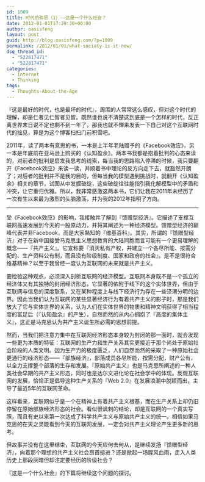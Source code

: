 ```yaml
---
id: 1009
title: 时代的弥思（1）——这是一个什么社会？
date: 2012-01-01T17:29:30+00:00
author: oasisfeng
layout: post
guid: http://blog.oasisfeng.com/?p=1009
permalink: /2012/01/01/what-sociaty-is-it-now/
dsq_thread_id:
  - "522817471"
  - "522817471"
categories:
  - Internet
  - Thinking
tags:
  - Thoughts-About-the-Age
---
```

『这是最好的时代，也是最坏的时代』，周围的人常常这么感叹，但对这个时代的理解，却是仁者见仁智者见智。既然谁也说不清楚这到底是一个怎样的时代，反正离世界末日说不定也剩不到一年了，那我也就不惮来发表一下自己对这个互联网时代的拙见，算是为这个博客扫扫门前积雪吧。

2011年，读了两本有意思的书，一本是上半年老陆赠予的《Facebook效应》，另一本是年底前在亚马逊上购买的《认知盈余》。两本书我都是抱着批判的心态来读的，对前者的批判是启发我思考的线索，每当我的思路陷入停滞的时候，我只要翻开《Facebook效应》来读一读，并顺着书中理论的反方向走下去，就豁然开朗了；对后者的批判并不是我的目的，但每当我的模型遇到挑战时，就翻开《认知盈余》相关的章节，试图从中发掘破绽，这些破绽往往能指引我化解模型中的矛盾和冲突，让它重归优雅。所以，我非常感激这两本书，它们让我在2011年末经历了一次有生以来最为激烈的头脑激荡，并为我的2012年指明了方向。

<!--more-->

* * *

受《Facebook效应》的影响，我接触并了解到『馈赠型经济』。它描述了支撑互联网高速发展到今天的一股原动力，并将其阐述为一种经济模型。馈赠型经济的巅峰代表并非Facebook，而是大家熟知的『维基百科』。其实，所谓的『馈赠型经济』对于在新中国接受马克思主义思想教育的大陆同胞而言可能有一个更易理解的概念——『共产主义』。它宣称要『消灭私有产权，并建立一个各尽所能、按需分配的、生产资料公有制，而且没有阶级制度、国家和政府的社会』。是不是很符合维基精神？以至于我曾经一度认为互联网的未来就是共产主义。

要检验这种观点，必须深入剖析互联网的经济模型。互联网本身既不是一个孤立的经济体又有其独特的封闭经济形态，它显著的依附于线下的这个实体世界，但由于互联网与信息的深度联系，又在某种程度上与线下经济行为存在一些泾渭分明的边界。因此当我们认为互联网的某些显著经济行为有着共产主义的影子时，那是我们放大了它与实体世界的关系，认为人们在实体世界的物质和精神文明获得了相当程度的富足后（『认知盈余』的产生），自然而然的从内心拥抱了『高度的集体主义』，这正是马克思认为共产主义诞生所必需的思想前提。

然而，当我们把注意力集中在互联网经济形态本身较为封闭的那一面时，就会发现一些更为本质的特征：互联网的生产力和生产关系其实更接近于那个尚处于原始社会阶段的人类文明。因为生产力的极度匮乏，人们自然而然的采取了一种原始社会更通行的经济形态——『部族经济』，部落成员各尽所能，按需分配，财产公有，以全力支撑整个部落的生存和发展。『原始共产主义』也是马克思所阐述的一种人类社会早期的共产主义形态，同时也是达尔文进化论在社会学中的体现。反观互联网的发展，恰恰正是倡导这种生产关系的『Web 2.0』在发展浪潮中脱颖而出，主导了最近5年的互联网革命。

这样看来，互联网似乎是一个在精神上有着共产主义根基，而在生产关系上却仍旧停留在原始部族经济形态的社会。看似很讽刺的结论，却是互联网的一个真实写照，而且有史以来第一次达成了科学共产主义与原始共产主义的统一。相信如果马克思的在天之灵能看到今天的互联网发展，一定会对共产主义理论产生更多新的思考。

但故事并没有在这里结束，互联网的今天应何去何从，是继续发扬『馈赠型经济』，向着那个理想的共产主义社会昂首挺进？还是掀起一场腥风血雨，走入人类历史上那段灰暗但却注定要经历的阶级社会？

『这是一个什么社会』的下篇将继续这个问题的探讨。